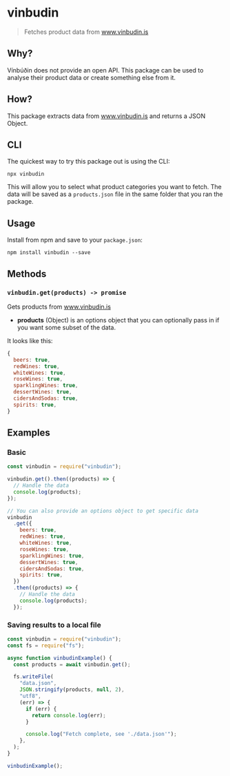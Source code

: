# vinbudin

> Fetches product data from www.vinbudin.is

## Why?

Vínbúðin does not provide an open API. This package can be used to analyse their product data or create something else from it.

## How?

This package extracts data from www.vinbudin.is and returns a JSON Object.

## CLI

The quickest way to try this package out is using the CLI:

```
npx vinbudin
```

This will allow you to select what product categories you want to fetch. The data will be saved as a `products.json` file in the same folder that you ran the package.

## Usage

Install from npm and save to your `package.json`:

    npm install vinbudin --save

## Methods

### `vinbudin.get(products) -> promise`

Gets products from www.vinbudin.is

- **products** (Object) is an options object that you can optionally pass in if you want some subset of the data.

It looks like this:

```javascript
{
  beers: true,
  redWines: true,
  whiteWines: true,
  roseWines: true,
  sparklingWines: true,
  dessertWines: true,
  cidersAndSodas: true,
  spirits: true,
}
```

## Examples

### Basic

```javascript
const vinbudin = require("vinbudin");

vinbudin.get().then((products) => {
  // Handle the data
  console.log(products);
});

// You can also provide an options object to get specific data
vinbudin
  .get({
    beers: true,
    redWines: true,
    whiteWines: true,
    roseWines: true,
    sparklingWines: true,
    dessertWines: true,
    cidersAndSodas: true,
    spirits: true,
  })
  .then((products) => {
    // Handle the data
    console.log(products);
  });
```

### Saving results to a local file

```javascript
const vinbudin = require("vinbudin");
const fs = require("fs");

async function vinbudinExample() {
  const products = await vinbudin.get();

  fs.writeFile(
    "data.json",
    JSON.stringify(products, null, 2),
    "utf8",
    (err) => {
      if (err) {
        return console.log(err);
      }

      console.log("Fetch complete, see './data.json'");
    },
  );
}

vinbudinExample();
```
